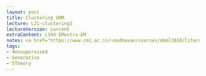 ```yaml
---
layout: post
title: Clustering GMM
lecture: L21-clustering3
lectureVersion: current
extraContent: L19d-EMextra-EM
notes: <a href="https://www.cmi.ac.in/~madhavan/courses/dmml2018/literature/EM_algorithm_2coin_example.pdf"> EM primer </a>  
tags:
- 4Unsupervised
- Generative
- 5Theory
---
```

